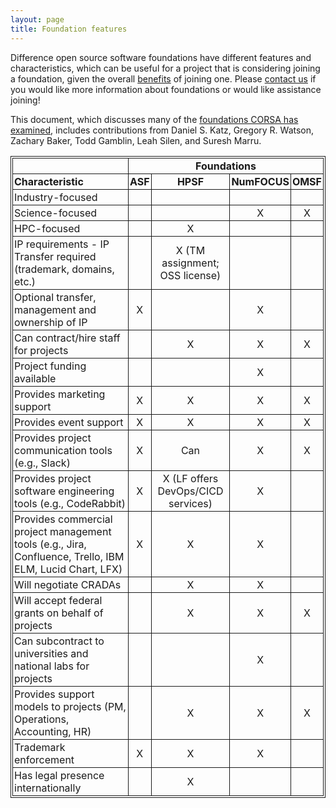 ```yaml
---
layout: page
title: Foundation features
---
```


Difference open source software foundations have different features and characteristics, which can be useful for a project that is considering joining a foundation,
given the overall [benefits](benefits.md) of joining one.
Please [contact us](mailto:watsongr@ornl.gov) if you would like more information about foundations or would like assistance joining!

This document, which discusses many of the [foundations CORSA has examined](https://corsa.center/#foundations), includes contributions from Daniel S. Katz, Gregory R. Watson, Zachary Baker, Todd Gamblin, Leah Silen, and Suresh Marru.

<table style="border: 1px solid;  padding: 2px;">
  <tr>
    <th style="border: 1px solid;  padding: 2px;"></th>
    <th style="border: 1px solid;  padding: 2px; text-align:center;" colspan="4">Foundations</th>
  </tr>
  <tr>
    <th style="border: 1px solid;  padding: 2px; text-align:left;">Characteristic</th>
    <th style="border: 1px solid;  padding: 2px; text-align:center;">ASF</th>
    <th style="border: 1px solid;  padding: 2px; text-align:center;">HPSF</th>
    <th style="border: 1px solid;  padding: 2px; text-align:center;">NumFOCUS</th>
    <th style="border: 1px solid;  padding: 2px; text-align:center;">OMSF</th>
  </tr>
  <tr>
    <td style="border: 1px solid;  padding: 2px;">Industry-focused</td>
    <td style="border: 1px solid;  padding: 2px; text-align:center;"></td>
    <td style="border: 1px solid;  padding: 2px; text-align:center;"></td>
    <td style="border: 1px solid;  padding: 2px; text-align:center;"></td>
    <td style="border: 1px solid;  padding: 2px; text-align:center;"></td>
  </tr>
  <tr>
    <td style="border: 1px solid;  padding: 2px;">Science-focused</td>
    <td style="border: 1px solid;  padding: 2px; text-align:center;"></td>
    <td style="border: 1px solid;  padding: 2px; text-align:center;"></td>
    <td style="border: 1px solid;  padding: 2px; text-align:center;">X</td>
    <td style="border: 1px solid;  padding: 2px; text-align:center;">X</td>
  </tr>
  <tr>
    <td style="border: 1px solid;  padding: 2px;">HPC-focused</td>
    <td style="border: 1px solid;  padding: 2px; text-align:center;"></td>
    <td style="border: 1px solid;  padding: 2px; text-align:center;">X</td>
    <td style="border: 1px solid;  padding: 2px; text-align:center;"></td>
    <td style="border: 1px solid;  padding: 2px; text-align:center;"></td>
  </tr>
  <tr>
    <td style="border: 1px solid;  padding: 2px;">IP requirements - IP Transfer required (trademark, domains, etc.)</td>
    <td style="border: 1px solid;  padding: 2px; text-align:center;"></td>
    <td style="border: 1px solid;  padding: 2px; text-align:center;">X (TM assignment; OSS license)</td>
    <td style="border: 1px solid;  padding: 2px; text-align:center;"></td>
    <td style="border: 1px solid;  padding: 2px; text-align:center;"></td>
  </tr>
  <tr>
    <td style="border: 1px solid;  padding: 2px;">Optional transfer, management and ownership of IP </td>
    <td style="border: 1px solid;  padding: 2px; text-align:center;">X</td>
    <td style="border: 1px solid;  padding: 2px; text-align:center;"></td>
    <td style="border: 1px solid;  padding: 2px; text-align:center;">X</td>
    <td style="border: 1px solid;  padding: 2px; text-align:center;"></td>
  </tr>
  <tr>
    <td style="border: 1px solid;  padding: 2px;">Can contract/hire staff for projects</td>
    <td style="border: 1px solid;  padding: 2px; text-align:center;"></td>
    <td style="border: 1px solid;  padding: 2px; text-align:center;">X</td>
    <td style="border: 1px solid;  padding: 2px; text-align:center;">X</td>
    <td style="border: 1px solid;  padding: 2px; text-align:center;">X</td>
  </tr>
  <tr>
    <td style="border: 1px solid;  padding: 2px;">Project funding available</td>
    <td style="border: 1px solid;  padding: 2px; text-align:center;"></td>
    <td style="border: 1px solid;  padding: 2px; text-align:center;"></td>
    <td style="border: 1px solid;  padding: 2px; text-align:center;">X</td>
    <td style="border: 1px solid;  padding: 2px; text-align:center;"></td>
  </tr>
  <tr>
    <td style="border: 1px solid;  padding: 2px;">Provides marketing support</td>
    <td style="border: 1px solid;  padding: 2px; text-align:center;">X</td>
    <td style="border: 1px solid;  padding: 2px; text-align:center;">X</td>
    <td style="border: 1px solid;  padding: 2px; text-align:center;">X</td>
    <td style="border: 1px solid;  padding: 2px; text-align:center;">X</td>
  </tr>
  <tr>
    <td style="border: 1px solid;  padding: 2px;">Provides event support</td>
    <td style="border: 1px solid;  padding: 2px; text-align:center;">X</td>
    <td style="border: 1px solid;  padding: 2px; text-align:center;">X</td>
    <td style="border: 1px solid;  padding: 2px; text-align:center;">X</td>
    <td style="border: 1px solid;  padding: 2px; text-align:center;">X</td>
  </tr>
    <tr>
    <td style="border: 1px solid;  padding: 2px;">Provides project communication tools (e.g., Slack)</td>
    <td style="border: 1px solid;  padding: 2px; text-align:center;">X</td>
    <td style="border: 1px solid;  padding: 2px; text-align:center;">Can</td>
    <td style="border: 1px solid;  padding: 2px; text-align:center;">X</td>
    <td style="border: 1px solid;  padding: 2px; text-align:center;">X</td>
  </tr>
  <tr>
    <td style="border: 1px solid;  padding: 2px;">Provides project software engineering tools (e.g., CodeRabbit)</td>
    <td style="border: 1px solid;  padding: 2px; text-align:center;">X</td>
    <td style="border: 1px solid;  padding: 2px; text-align:center;">X (LF offers DevOps/CICD services)</td>
    <td style="border: 1px solid;  padding: 2px; text-align:center;">X</td>
    <td style="border: 1px solid;  padding: 2px; text-align:center;"></td>
  </tr>
  <tr>
    <td style="border: 1px solid;  padding: 2px;">Provides commercial project management tools (e.g., Jira, Confluence, Trello, IBM ELM, Lucid Chart, LFX)</td>
    <td style="border: 1px solid;  padding: 2px; text-align:center;">X</td>
    <td style="border: 1px solid;  padding: 2px; text-align:center;">X</td>
    <td style="border: 1px solid;  padding: 2px; text-align:center;">X</td>
    <td style="border: 1px solid;  padding: 2px; text-align:center;"></td>
  </tr>
  <tr>
    <td style="border: 1px solid;  padding: 2px;">Will negotiate CRADAs</td>
    <td style="border: 1px solid;  padding: 2px; text-align:center;"></td>
    <td style="border: 1px solid;  padding: 2px; text-align:center;">X</td>
    <td style="border: 1px solid;  padding: 2px; text-align:center;">X</td>
    <td style="border: 1px solid;  padding: 2px; text-align:center;"></td>
  </tr>
  <tr>
    <td style="border: 1px solid;  padding: 2px;">Will accept federal grants on behalf of projects</td>
    <td style="border: 1px solid;  padding: 2px; text-align:center;"></td>
    <td style="border: 1px solid;  padding: 2px; text-align:center;">X</td>
    <td style="border: 1px solid;  padding: 2px; text-align:center;">X</td>
    <td style="border: 1px solid;  padding: 2px; text-align:center;">X</td>
  </tr>
  <tr>
    <td style="border: 1px solid;  padding: 2px;">Can subcontract to universities and national labs for projects</td>
    <td style="border: 1px solid;  padding: 2px; text-align:center;"></td>
    <td style="border: 1px solid;  padding: 2px; text-align:center;"></td>
    <td style="border: 1px solid;  padding: 2px; text-align:center;">X</td>
    <td style="border: 1px solid;  padding: 2px; text-align:center;"></td>
  </tr>
  <tr>
    <td style="border: 1px solid;  padding: 2px;">Provides support models to projects (PM, Operations,  Accounting, HR)</td>
    <td style="border: 1px solid;  padding: 2px; text-align:center;"></td>
    <td style="border: 1px solid;  padding: 2px; text-align:center;">X</td>
    <td style="border: 1px solid;  padding: 2px; text-align:center;">X</td>
    <td style="border: 1px solid;  padding: 2px; text-align:center;">X</td>
  </tr>
  <tr>
    <td style="border: 1px solid;  padding: 2px;">Trademark enforcement</td>
    <td style="border: 1px solid;  padding: 2px; text-align:center;">X</td>
    <td style="border: 1px solid;  padding: 2px; text-align:center;">X</td>
    <td style="border: 1px solid;  padding: 2px; text-align:center;">X</td>
    <td style="border: 1px solid;  padding: 2px; text-align:center;"></td>
  </tr>
  <tr>
    <td style="border: 1px solid;  padding: 2px;">Has legal presence internationally</td>
    <td style="border: 1px solid;  padding: 2px; text-align:center;"></td>
    <td style="border: 1px solid;  padding: 2px; text-align:center;">X</td>
    <td style="border: 1px solid;  padding: 2px; text-align:center;"></td>
    <td style="border: 1px solid;  padding: 2px; text-align:center;"></td>
  </tr>
</table>
